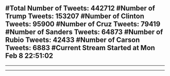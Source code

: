 #Total Number of Tweets: 442712 
#Number of Trump Tweets: 153207
#Number of Clinton Tweets: 95900
#Number of Cruz Tweets: 79419
#Number of Sanders Tweets: 64873
#Number of Rubio Tweets: 42433
#Number of Carson Tweets: 6883
#Current Stream Started at Mon Feb  8 22:51:02
---
---
---
